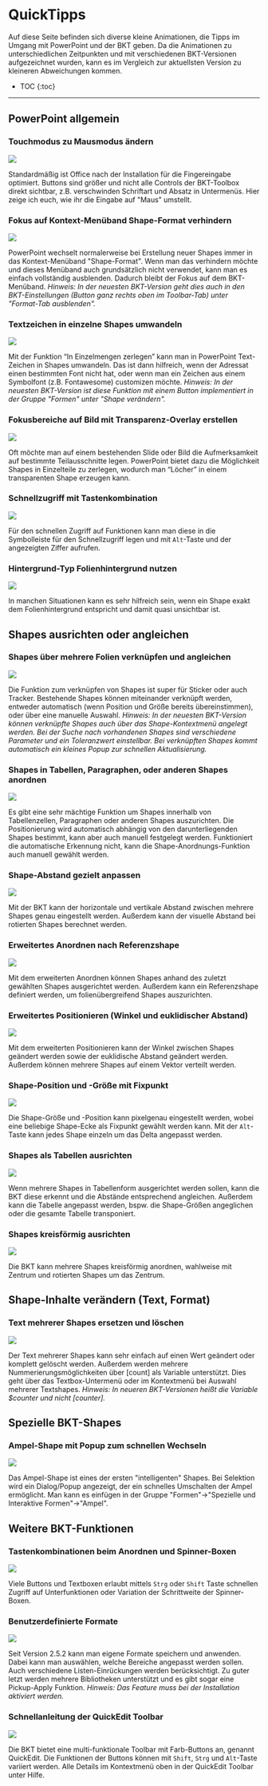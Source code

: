 # QuickTipps

Auf diese Seite befinden sich diverse kleine Animationen, die Tipps im Umgang mit PowerPoint und der BKT geben. Da die Animationen zu unterschiedlichen Zeitpunkten und mit verschiedenen BKT-Versionen aufgezeichnet wurden, kann es im Vergleich zur aktuellsten Version zu kleineren Abweichungen kommen.

* TOC
{:toc}


<!-- 1. [PowerPoint allgemein](#powerpoint-allgemein)
   1. [Touchmodus zu Mausmodus ändern](#touchmodus-zu-mausmodus-ändern)
   1. [Fokus auf Kontext-Menüband Shape-Format verhindern](#fokus-auf-kontext-menüband-shape-format-verhindern)
   1. [Textzeichen in einzelne Shapes umwandeln](#textzeichen-in-einzelne-shapes-umwandeln)
   1. [Fokusbereiche auf Bild mit Transparenz-Overlay erstellen](#fokusbereiche-auf-bild-mit-transparenz-overlay-erstellen)
   1. Schnellzugriff mit Tastenkombination
   1. Hintergrund-Typ Folienhintergrund nutzen
1. [Shapes ausrichten oder angleichen](#shapes-ausrichten-oder-angleichen)
   1. [Shapes über mehrere Folien verknüpfen und angleichen](#shapesüber-mehrere-folien-verknüpfen-und-angleichen)
   1. [Shapes in Tabellen, Paragraphen, oder anderen Shapes anordnen](#shapes-in-tabellen-paragraphen-oder-anderen-shapes-anordnen)
   1. Shape-Abstand gezielt anpassen
   1. Erweitertes Anordnen nach Referenzshape
   1. Erweitertes Positionieren (Winkel und euklidischer Abstand)
   1. Shape-Position und -Größe mit Fixpunkt
   1. Shapes als Tabellen ausrichten
   1. Shapes kreisförmig ausrichten
1. [Shape-Inhalte verändern (Text, Format)](#shape-inhalte-verändern-text-format)
   1. [Text mehrerer Shapes ersetzen und löschen](#text-mehrerer-shapes-ersetzen-und-löschen)
   1. Sprache für Rechtschreibprüfung festlegen
   1. Formate mehrerer Shapes angleichen
   1. Shapes skalieren
1. [Spezielle BKT-Shapes](#spezielle-bkt-shapes)
   1. [Ampel-Shape mit Popup zum schnellen Wechseln](#ampel-shape-mit-popup-zum-schnellen-wechseln)
   1. Harvey-Balls einfügen
   1. Agenda einfügen und aktualisieren
   1. Shape-Tabelle anlegen
   1. Aktualisierbare Folien-Thumbnails anlegen
1. [Weitere BKT-Funktionen](#weitere-bkt-funktionen)
   1. [Tastenkombinationen beim Anordnen und Spinner-Boxen](#tastenkombinationen-beim-anordnen-und-spinner-boxen)
   1. [Schnellanleitung der QuickEdit Toolbar](#schnellanleitung-der-quickedit-toolbar)
   1. [Benutzerdefinierte Formate/Style](#benutzerdefinierte-formate)
   1. Ungenutzte Folienlayouts löschen
   1. Eigene Shape-Library anlegen
   1. Chart-Library mit Folienmastern
   1. Shapes gezielt auswählen
   1. Icons mit Icon-Fonts
   1. Shapes teilen oder vervielfachen
   1. Shape-Statistiken anzeigen
   1. Folien-Notizen anlegen und löschen
   1. Toolbar-Themes und Einstellungen
1. *more to come...* -->

---

## PowerPoint allgemein

### Touchmodus zu Mausmodus ändern

<img loading="lazy" src="documentation/quicktipps/touchmodus.gif">

Standardmäßig ist Office nach der Installation für die Fingereingabe optimiert. Buttons sind größer und nicht alle Controls der BKT-Toolbox direkt sichtbar, z.B. verschwinden Schriftart und Absatz in Untermenüs. Hier zeige ich euch, wie ihr die Eingabe auf "Maus" umstellt.

### Fokus auf Kontext-Menüband Shape-Format verhindern

<img loading="lazy" src="documentation/quicktipps/formattab.gif">

PowerPoint wechselt normalerweise bei Erstellung neuer Shapes immer in das Kontext-Menüband "Shape-Format". Wenn man das verhindern möchte und dieses Menüband auch grundsätzlich nicht verwendet, kann man es einfach vollständig ausblenden. Dadurch bleibt der Fokus auf dem BKT-Menüband.
_Hinweis: In der neuesten BKT-Version geht dies auch in den BKT-Einstellungen (Button ganz rechts oben im Toolbar-Tab) unter "Format-Tab ausblenden"._

### Textzeichen in einzelne Shapes umwandeln

<img loading="lazy" src="documentation/quicktipps/zeichen2shape.gif">

Mit der Funktion “In Einzelmengen zerlegen” kann man in PowerPoint Text-Zeichen in Shapes umwandeln. Das ist dann hilfreich, wenn der Adressat einen bestimmten Font nicht hat, oder wenn man ein Zeichen aus einem Symbolfont (z.B. Fontawesome) customizen möchte.
_Hinweis: In der neuesten BKT-Version ist diese Funktion mit einem Button implementiert in der Gruppe "Formen" unter "Shape verändern"._

### Fokusbereiche auf Bild mit Transparenz-Overlay erstellen

<img loading="lazy" src="documentation/quicktipps/transparenz-overlay.gif">

Oft möchte man auf einem bestehenden Slide oder Bild die Aufmerksamkeit auf bestimmte Teilausschnitte legen. PowerPoint bietet dazu die Möglichkeit Shapes in Einzelteile zu zerlegen, wodurch man “Löcher” in einem transparenten Shape erzeugen kann.

### Schnellzugriff mit Tastenkombination

<img loading="lazy" src="documentation/quicktipps/quickaccessbar-alt.gif">

Für den schnellen Zugriff auf Funktionen kann man diese in die Symbolleiste für den Schnellzugriff legen und mit `Alt`-Taste und der angezeigten Ziffer aufrufen.

### Hintergrund-Typ Folienhintergrund nutzen

<img loading="lazy" src="documentation/quicktipps/shape-fill-background.gif">

In manchen Situationen kann es sehr hilfreich sein, wenn ein Shape exakt dem Folienhintergrund entspricht und damit quasi unsichtbar ist.


## Shapes ausrichten oder angleichen

### Shapes über mehrere Folien verknüpfen und angleichen

<img loading="lazy" src="documentation/quicktipps/linkedshapes.gif">

Die Funktion zum verknüpfen von Shapes ist super für Sticker oder auch Tracker. Bestehende Shapes können miteinander verknüpft werden, entweder automatisch (wenn Position und Größe bereits übereinstimmen), oder über eine manuelle Auswahl.
_Hinweis: In der neuesten BKT-Version können verknüpfte Shapes auch über das Shape-Kontextmenü angelegt werden. Bei der Suche nach vorhandenen Shapes sind verschiedene Parameter und ein Toleranzwert einstellbar. Bei verknüpften Shapes kommt automatisch ein kleines Popup zur schnellen Aktualisierung._

### Shapes in Tabellen, Paragraphen, oder anderen Shapes anordnen

<img loading="lazy" src="documentation/quicktipps/shapes_shapes_alignment.gif">

Es gibt eine sehr mächtige Funktion um Shapes innerhalb von Tabellenzellen, Paragraphen oder anderen Shapes auszurichten. Die Positionierung wird automatisch abhängig von den darunterliegenden Shapes bestimmt, kann aber auch manuell festgelegt werden. Funktioniert die automatische Erkennung nicht, kann die Shape-Anordnungs-Funktion auch manuell gewählt werden.

### Shape-Abstand gezielt anpassen

<img loading="lazy" src="documentation/quicktipps/shape-spacing.gif">

Mit der BKT kann der horizontale und vertikale Abstand zwischen mehrere Shapes genau eingestellt werden. Außerdem kann der visuelle Abstand bei rotierten Shapes berechnet werden.

### Erweitertes Anordnen nach Referenzshape

<img loading="lazy" src="documentation/quicktipps/shape-align-extended2.gif">

Mit dem erweiterten Anordnen können Shapes anhand des zuletzt gewählten Shapes ausgerichtet werden. Außerdem kann ein Referenzshape definiert werden, um folienübergreifend Shapes auszurichten.

### Erweitertes Positionieren (Winkel und euklidischer Abstand)

<img loading="lazy" src="documentation/quicktipps/shape-align-extended5.gif">

Mit dem erweiterten Positionieren kann der Winkel zwischen Shapes geändert werden sowie der euklidische Abstand geändert werden. Außerdem können mehrere Shapes auf einem Vektor verteilt werden.

### Shape-Position und -Größe mit Fixpunkt

<img loading="lazy" src="documentation/quicktipps/shape-size-locpin2.gif">

Die Shape-Größe und -Position kann pixelgenau eingestellt werden, wobei eine beliebige Shape-Ecke als Fixpunkt gewählt werden kann. Mit der `Alt`-Taste kann jedes Shape einzeln um das Delta angepasst werden.

### Shapes als Tabellen ausrichten

<img loading="lazy" src="documentation/quicktipps/shape-align-table4.gif">

Wenn mehrere Shapes in Tabellenform ausgerichtet werden sollen, kann die BKT diese erkennt und die Abstände entsprechend angleichen. Außerdem kann die Tabelle angepasst werden, bspw. die Shape-Größen angeglichen oder die gesamte Tabelle transponiert.

### Shapes kreisförmig ausrichten

<img loading="lazy" src="documentation/quicktipps/shape-align-circle2.gif">

Die BKT kann mehrere Shapes kreisförmig anordnen, wahlweise mit Zentrum und rotierten Shapes um das Zentrum.


## Shape-Inhalte verändern (Text, Format)

### Text mehrerer Shapes ersetzen und löschen

<img loading="lazy" src="documentation/quicktipps/text_replace.gif">

Der Text mehrerer Shapes kann sehr einfach auf einen Wert geändert oder komplett gelöscht werden. Außerdem werden mehrere Nummerierungsmöglichkeiten über \[count\] als Variable unterstützt. Dies geht über das Textbox-Untermenü oder im Kontextmenü bei Auswahl mehrerer Textshapes.
_Hinweis: In neueren BKT-Versionen heißt die Variable $counter und nicht \[counter\]._


## Spezielle BKT-Shapes

### Ampel-Shape mit Popup zum schnellen Wechseln

<img loading="lazy" src="documentation/quicktipps/ampel.gif">

Das Ampel-Shape ist eines der ersten "intelligenten" Shapes. Bei Selektion wird ein Dialog/Popup angezeigt, der ein schnelles Umschalten der Ampel ermöglicht. Man kann es einfügen in der Gruppe "Formen"->"Spezielle und Interaktive Formen"->"Ampel".


## Weitere BKT-Funktionen

### Tastenkombinationen beim Anordnen und Spinner-Boxen

<img loading="lazy" src="documentation/quicktipps/samesize.gif">

Viele Buttons und Textboxen erlaubt mittels `Strg` oder `Shift` Taste schnellen Zugriff auf Unterfunktionen oder Variation der Schrittweite der Spinner-Boxen.

### Benutzerdefinierte Formate

<img loading="lazy" src="documentation/quicktipps/customformats.gif">

Seit Version 2.5.2 kann man eigene Formate speichern und anwenden. Dabei kann man auswählen, welche Bereiche angepasst werden sollen. Auch verschiedene Listen-Einrückungen werden berücksichtigt. Zu guter letzt werden mehrere Bibliotheken unterstützt und es gibt sogar eine Pickup-Apply Funktion. _Hinweis: Das Feature muss bei der Installation aktiviert werden._

### Schnellanleitung der QuickEdit Toolbar

<img loading="lazy" src="documentation/quicktipps/quickedit.gif">

Die BKT bietet eine multi-funktionale Toolbar mit Farb-Buttons an, genannt QuickEdit. Die Funktionen der Buttons können mit `Shift`, `Strg` und `Alt`-Taste variiert werden. Alle Details im Kontextmenü oben in der QuickEdit Toolbar unter Hilfe.
